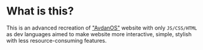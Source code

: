 # What is this?

This is an advanced recreation of ["AvdanOS"](https://avdanos.com) website with only `JS/CSS/HTML` as dev languages aimed to make website more interactive, simple, stylish with less resource-consuming features.
